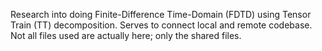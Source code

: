 Research into doing Finite-Difference Time-Domain (FDTD) using Tensor Train (TT) decomposition. Serves to connect local and remote codebase. Not all files used are actually here; only the shared files.
